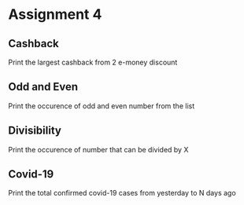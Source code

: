# Assignment 4

## Cashback

Print the largest cashback from 2 e-money discount

## Odd and Even

Print the occurence of odd and even number from the list

## Divisibility

Print the occurence of number that can be divided by X

## Covid-19

Print the total confirmed covid-19 cases from yesterday to N days ago